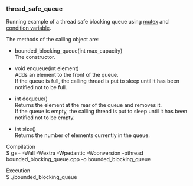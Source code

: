 ### thread_safe_queue

Running example of a thread safe blocking queue using [mutex](https://en.cppreference.com/w/cpp/thread/mutex) and [condition variable](https://en.cppreference.com/w/cpp/thread/condition_variable).    

The methods of the calling object are:    

* bounded_blocking_queue(int max_capacity)  
The constructor.    
  
* void enqueue(int element)  
 Adds an element to the front of the queue.  
 If the queue is full, the calling thread is put to sleep until it has been notified not to be full.    

* int dequeue()  
 Returns the element at the rear of the queue and removes it.  
 If the queue is empty, the calling thread is put to sleep until it has been notified not to be empty.    

* int size()  
 Returns the number of elements currently in the queue.    

Compilation  
$ g++ -Wall -Wextra -Wpedantic -Wconversion -pthread bounded_blocking_queue.cpp -o bounded_blocking_queue     
  
Execution  
$ ./bounded_blocking_queue
